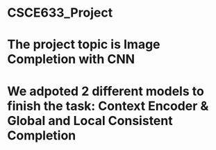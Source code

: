 # CSCE633_Project
# The project topic is Image Completion with CNN
# We adpoted 2 different models to finish the task: Context Encoder & Global and Local Consistent Completion


